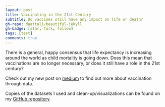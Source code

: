 ```yaml
---
layout: post
title: Vaccinating in the 21st Century
subtitle: Do vaccines still have any impact on life or death?
gh-repo: daattali/beautiful-jekyll
gh-badge: [star, fork, follow]
tags: [test]
comments: true
---
```



There is a general, happy consensus that life expectancy is increasing around the world as child mortality is going down. Does this mean that vaccinations are no longer necessary, or does it still have a role in the 21st century?

Check out my new post on [medium](https://medium.com/@ywang03/do-vaccines-really-have-any-effect-on-life-and-death-9dfd71e4e529/) to find out more about vaccination through data. 

Copies of the datasets I used and clean-up/visualizations can be found on my [GitHub repository](https://github.com/KristineYW/DS-Unit-1-Build).


